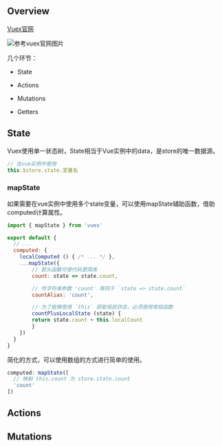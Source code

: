 ## Overview
[Vuex官网](https://vuex.vuejs.org/zh/)

![参考vuex官网图片](https://vuex.vuejs.org/vuex.png)

几个环节：
- State
- Actions
- Mutations

- Getters

## State

Vuex使用单一状态树，State相当于Vue实例中的data，是store的唯一数据源。

```js
// 在vue实例中使用
this.$store.state.变量名
```

### mapState
如果需要在vue实例中使用多个state变量，可以使用mapState辅助函数，借助computed计算属性。
```js
import { mapState } from 'vuex'

export default {
  // ...
  computed: {
    localComputed () { /* ... */ },
    ...mapState({
        // 箭头函数可使代码更简练
        count: state => state.count,

        // 传字符串参数 'count' 等同于 `state => state.count`
        countAlias: 'count',

        // 为了能够使用 `this` 获取局部状态，必须使用常规函数
        countPlusLocalState (state) {
        return state.count + this.localCount
        }
    })
  }
}
```
简化的方式，可以使用数组的方式进行简单的使用。
```js
computed: mapState([
  // 映射 this.count 为 store.state.count
  'count'
])
```

## Actions


## Mutations
